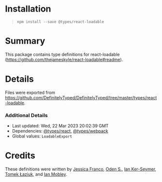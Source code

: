 # Installation
> `npm install --save @types/react-loadable`

# Summary
This package contains type definitions for react-loadable (https://github.com/thejameskyle/react-loadable#readme).

# Details
Files were exported from https://github.com/DefinitelyTyped/DefinitelyTyped/tree/master/types/react-loadable.

### Additional Details
 * Last updated: Wed, 22 Mar 2023 20:02:39 GMT
 * Dependencies: [@types/react](https://npmjs.com/package/@types/react), [@types/webpack](https://npmjs.com/package/@types/webpack)
 * Global values: `LoadableExport`

# Credits
These definitions were written by [Jessica Franco](https://github.com/Jessidhia), [Oden S.](https://github.com/odensc), [Ian Ker-Seymer](https://github.com/ianks), [Tomek Łaziuk](https://github.com/tlaziuk), and [Ian Mobley](https://github.com/iMobs).
